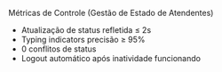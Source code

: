 Métricas de Controle (Gestão de Estado de Atendentes)
- Atualização de status refletida ≤ 2s
- Typing indicators precisão ≥ 95%
- 0 conflitos de status
- Logout automático após inatividade funcionando



